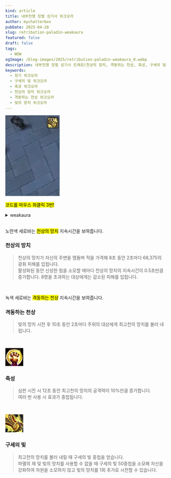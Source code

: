 ```yaml
---
kind: article
title: 내부전쟁 징벌 성기사 위크오라
author: mychatterbox
pubDate: 2025-04-20
slug: retribution-paladin-weakaura
featured: false
draft: false
tags:
  - WOW
ogImage: /blog-images/2025/retribution-paladin-weakaura_0.webp
description: 내부전쟁 징벌 성기사 트래킹(천상의 망치, 격동하는 천상, 축성, 구세의 빛) 위크오라 입니다.
keywords:
  - 징기 위크오라
  - 구세의 빛 위크오라
  - 축성 위크오라
  - 천상의 망치 위크오라
  - 격동하는 천상 위크오라
  - 빛의 망치 위크오라
---
```


![징기 위크오라](../../assets/blog-images/2025/retribution-paladin-weakaura.webp)

<mark>코드를 마우스 좌클릭 3번!</mark>

<details>
<summary>weakaura</summary>
!WA:2!TM16ZTX11Dbb)OcJtkjKmJSSJ1AMygbzkk(s0uASCdajijKibPwa9kwQy3f7fyxtGDxV7csczR0AAhxg34ex04ALg)ibonUo11jbPX2zgNuh(H4zCMP9eg3w1mt70Yp0pyl)HY)bCpN7UlaOi10p0YziW9X5EUN79EU)o)oxe6mrDuosFdC0(gnA5OQrvx5ZTUIPTkZoHC(5vTnTS6irj9lDjzBvHSMMLC1TuwuUOzQXRn3qPzYtixm1AYvC1mTN1Yv30WjsTI2MvSsL30qzKbhP)(hQHSrES)5m1nCvglz6SjfB4njJzwY0(eHcfk8GvSlzDNAUUwoh7WhMMH(0npCZP4WdBlNNR(reDCLTDJOuq3q3rlsc8l3il7ARxSiZ2zF9y7x8PQRYuQuOq2Qwm7Pso9CtC6Pt4IveLRylp4YowSsLsP6ezDNkkSfygUzqP1xQrUXINjBUmzJlMTzxZzZWUeZmxYPNorfCgvSkjxLzlY7vzkMCjxnrd5YmC9xXW3eISbUIz2gYLodAAO1)A1Kn0lltlKrGF)jwLj7WY4AZmk6QDRqxjmmnyRPIMhjroYyTDy4gPQZYKO0sb6jrzzDJjG7fha0d8fGdaXWV746BXEbV5Cx1XfHiRi)Sjrjtz1js4OFjwxILRGhNrsGBe57coCeX8LKDCOskUYLWLfvCnfF)aVJQWHdpx4(77iIo5rrcR4DmQv377KQfzwDM5rQiBZeMOsPscNvt3Lv3Mp7K1lY9n8fpdAf38QELNTqbhM7UuCyLr7wCG(6VVHQ7AM3FrS3qVXE6wx1QJR9Qp3h(2)iHp(PF7p6LUYhV8pRMdRubUNfePrbB8aa3pLDLdVHNt3eut0mRKzmXKjtpyfD1gJeRs5z1v)stF(k(oIPmWzpSDvpZyQ3D(V6e7a)tb37lOxmI9sbD8uZ)v(pWoQthk6E(7n0nkyA7DQgruUKLMC4O5pXkhPUokvgZk25z31oGBQ2LkjE0tp0iYwnKvF4koUm1z0n2jmP6UGDbrwlpE9s1CrJmlQBXKS6ipkIz5SSLCpTLQSld2pCBB9kstLE4rGpn6ufb6ic0zpkEJ26ziN9CmJf6lpDaoMPkZr44cp6LfeeIGMTG(X7V3b6xq1mc2IW2i9dPFrCahq)bp(OcYgQcD)y5l4)x3XeqnqDnY23v7neHzOwt1mNNHjbr)f9a7(nrp2ptTk0Ta0pZrBvYa43m1vD2NYWdn0i3)W4cxaUNiWEJSbkzYLqKGmExELG7a2h8zH7gUt4UG9a3o0DeuRFFOlrUsS6ehqUImdMTE(mAMloRHeSFR7ym)TAH5SnlAZCCeoaxJXiDTMnEBMxnn67S84YvvWwMFnsvobnlrZ2ABsZR7W)kq30Qkh6lMFEPAnh2EVLt978SXv6CDuGzKDZRLlVjczOr1NKUE4vxYgvYSgLQkHR9gLBjy0(H9ypvCXzqanBCmEMdTrG7tw7UnjNfXpKDnTJ(Gw7Uyln3QzClLoaODVA0ophaBFkdo69p4O9J7fhUrBddNxplFpdAZkJ1yAqbjskWGSjC3x3ZoEyuZZJ)tNB0btP9bL5ZdoDQsnWr3Mjueh79erbxiIm0TO7inu1DE4kgiC)cSbLnQAf1)MGhO60Mf1ZBD0cCjmnoGpwBmU)RnZTITHGFBp0qxK8cdQn8fjFqRoL5Q2xDZG(4V(oGp3RTULVVG3n2dEx7yNWxeISX8mMvCcJ0vKUIRHHvCKDjmAC9FFFkO3J1f01AiglHusBxgQfwZdvjNjh1iSpitoc2nSpGxU8nJ95hXn3c6o6kLyAbIZq4u4(HUQrkN30k3P194Iac54F4H6KZkNREzwolBwEDcRmS1DSfzC8la9uRzFDFVowc3iTv2unhTeLwN3ztu2eXpD2zT2nVrmSVjb7L)S6QUAjIJv3Wtv6lXu5n(4wF(B0muIvuoF1CfkzAARTkxacuuVqvisDBtxCYjSVePNnDYTzfz5xqKuMQvSB00OwfDQ1ZNZvdpB1WRMvHUSXnusuR7(gnkVAHQZ7kFqOVW18f1WvmTS5IAwD4T7OjJ34BrMXkQ3(dpc059cD867WVvpH9Bn0A82wepDpRTS1YN1VG3(HVdH0ABst(JHSco3MzpD2PtLo5QEcLZIoMgm7SZ1smkq7N1xjNZxjBYAcAurJPxuZ9ulhelsco0k72w3Gddq8b4OAgiRhBnROuzoPbCPQsyJ5LQ1SnPe2MLy0yw2h5mVK9LqcoiNRDA7XWyqQ713Sk6rXbNVsSNboCxpHeWfb6Vh4hggluxvh5OLhjUuLp0MyYZBGwRwnRfSAXDXUGhNrUgga1G9CXNo(4PsJ1tGaZCJRERHV3Br8ha9XL(ehShX8AS8ZpcS7E3XYliBRlJNedgp94k82Doi2ZndVDDZMa(IlixQclm2Ey4TtqbdG3jKDEnzJIiOApW7iTmcXGhyUvHQ9aVLNGWphENWWVyFDH9B1bUEI7ZnazhiVKgK613HIdhrsrVSLPTB9w8cwk0bBcd6H)PxOviCh6kKdpW8bUUg9bgV(wh(IXeC1ygCvr)vYeP5jq8DhJIaq8a2QM6Rv)Oo7pMW9TvPgERs12FnNpF47TJfsZHFrH(6tW10XLClpqZMJrn39Jz3nxzio)MMaSomEJ4ZNp9qjp5iZXwuS1LAXfjKQtz1rBmg5FyD7NfJ7hNyKCSPmlvv4qcZGHiHrtqe7GPddFEIf)1Ze)G)VZnhULiT4akV0oHhqzaIY7iyWPwgXCinAKxG1EcUnsN5JR7qEIQBXzr3qlXLmnlt8ZhkbHnlbpyaV5713(diZ0JWKL0lxMHS3cuymHbxhHFZpF1X9taX7gEG7ngOuKciajGXG4HHPIGhae9CMwDum)Kd1G3xIcGtPhrPaU3WV8)jCYEAGaQ5zjPKLCKS2RErdtBMFcJ8wtABBA7iTAWsLsLqBLbGz4mNtuDHjhAXYN9(HzBYxgMtcoLsfpQX)oAEHOFDIEYNbjMSgNfeZXJz2QEmZIZJ7tu8AW5MfyX5)9(d)TCmkYzsQoL0O34G)Do9fDjI3zoV0jhJaR0iAoCWhz8YPTcrIqIZWz)RfNFFu408Dv(e5VnjbxCJPK5B6MfequExniNeXjQ0(uU2B(Cx7j)X2vm4juc)M1ZBwwr3WJGiZPoTcM2CrMJlCp7ZQJj0XOzKAobfYmpZJ7Bx8LcydoGR1xyRmKUo2rdW5dblWP)algW4b(TiVMj941axAL7eE8WWYOp7tGegGNuc(kWtb)jWkWx9XHNwc(tXb81GNbELqq9q4a(ZGAHG)C(fl4BIgQT(LeovfzvkPmHSzHxie883oCLqW3c(lHVTe8IWlb)f8OMWlJQ67UF4zdbFD4B8FTwXsMloHn7rQWmYxDUBQ)(g8iEHUPowLilxYpOR2YutuWW1uQ46AAmlUHJoGCvKvd9PnqED7QbvniiATIbJMBRjOQs8gZWtTDvQyWnHW8HgeLSovzAEs73oFetJhuoDYBoHxcXW37uyKZUGVppAYRQb)1sWRjb)aE1)gj)Om)TnJOwcp2lPXd211Ed9S2sChNfyOTJec5H)UvSRBvIhhd(7WYkZjMkzMSsw3b3hZLvoNIPrfhD1C4EMULftvd(r855hlb)uEHg8pF9Dc)eEH3CV3Y3(uWB0f8dFg4D1GFjSQpIgbvHiwnr0odVLy8wvqIM4UqDEIUZvPKdJlxhBzuNSh4QsW)Qe8VOmWqhz0Joauvd(h1GrH3hX)q8dmD2766tNT5n9dp0rG37uei7hib)dsWVrdao0g8aIdJqLd0cCRJmYKNoYlGFyjmeKQ3WeefHu9R3jc8F0Zf7rsLAPt)iid4)jnEEYf2GoUYXFYa(lT0yU4IjtNDcX4ZKCzmpvhIjVMnwIeutKx3wWl6lCAnUlropggyq8o7cBJY9(x557FcmI)Bnbpe)6SLS09CKYIKl720ct75DIomg1hzfOb)90l003q9rke(RKGLKw5Ou(q25QgcUj4M5GEH2aHqzE5x472o1FWhESJL7t(KpbzCUNwzLKOzEiAnCOx)aJAuXgHFUn4t1UCt0uFAq0xcro)vCeSs7BTX1xa9Of8aRcY(MsS7S7tzGJoA)dnmHADEPMzERRTPKVHmn82M82y5Ca8bQXr4tGHsBDPq)8MOuY9Y61OxNM8yych)4cDNvm1KtMuSBongNnZobfYGeAGn3SFxopu3DFXT2d)vooM3lQCGU7U3hL)CI05cYUrMpgAQ4L6RvFiNLjz8Ihi2LJTjnYWRaBZuGzZAUanfxN0gQr2wUpKAi6BnnbNnxQp5YC2tBzfTPvJlM4uPXLllxS56PV2BR1AR9wVVnpf4IT96TTEdSE6B8FVhh1PM)P0XgW)SLI8BXEuUOTV)(Onve5yGn0nRKSLdtL63U7EB2TpdcsISKDkWvGUHVpPVKxU3ixgEl0bLC(Yy9b)FZx6g4W8)FolBXrzBDsUUT4n82rpJFgioxn0(X7zym(mym(93kg)MF)J2ITVm(DCkHQNSlEy(7gdZVRoPa9EymlfAJwVCHhYc)jEVUpuYJ5UKBjQ8WlZtphN2qjO0lHpgUVD1gFbKaaYvWIIIJKf(onjlO1KSaYO4zRcVsyIVW2KBVrZxROftIDpxwbeN3riTmsvCrHeipXaIdpFmIwbrO4ftKgZWK4vCfK44lJt(3ngXl5jLkapAi4Xcdx2tHFzn4pIEBf4pg(Ep5TX5tEOfQZPfYZFuZpSOFe5F5uyKxEmtmqE)8c8q483Rumy3aExPLdY3(oWyCwD2cZ2hf2AKu0pjaMzk7cXvvN1W5cntY4cZWu1LVGVKoxW7H0ZXFdDmi2KPZw4CJo(8d5omgCtPSorz2lI6gbVDLR3yH3BQV4W0dyVJq1qNgdvIGQyIPtsPVsNJv5NJEHqR5us2WLKqjv6mPgpPvNTCi2EZ2CtM9CiVuBErVfGxR0NdTHVbrVPbndw7zSPJpZCzNnX0Xh7KXhF8uztDMK15xD4oPHGutFlWdahFzKamX0WrZ7D)B8cx7jE8R9Ixr4JE1x8A)SRe8w39G37)YBnR3hAW2Uj30s7dP2z4LeYb6EoXXhp34PotQ0jZnv8zMjPyUjsLovMP6U3w3EXuM2QMBDtpg)s2PLGoJqmvi(gebQvIQWtVumSc)3jzPWE1J7)9KHxZ)XHnW9E6De9PxTwZMMaVyBD5MxVdoF71do9C(FF(EfuzLCLpN)3NFtOaEIsPJhmCHd6lFSafSD9EE(YkINTxnmmDOOvdfDPqeZUwwir32QtmnCz6jJYg0SI3t3fczcUCWVKv0r9w3jc3ovsIN49ERxnuirlolYTMLmsrezR9RJoAdtBD8uJRSLptsXSPgl(0WjIaNmIvhTCw95NVYrR7yjBpp)fiVDEkKPUwiIjiNif)hBHlqZlU46O96KNkMKZxdVWmr22(vvIar)0idN)zFEsw7(dB8AF034B9Xp3v(ON(Bk45Ic)BywJeLjIPdLqzYL0DC9YyKynHmPigtfKOhl3J0eHsZ)TIA7LgBLr22)gdBZ24vdLER7HE7eTYZzzf5GF11WiYjYi)KrwLlJ3M35dfaK7)Q2TqW8YeKJSZZcSjWoI9gaStq(iCRpUmHU3(tHgKavtuDmYbHt)8)3eInh)(QHUpk(XR4NnymkoXtRr)8fYQKlWSTCeQp1SIP(sZMoB8PxZhMX7P7hC6mZahQa8g9qi4iuT3BiUD43RZx6jcGiherKOmHW0tOKHO7ZVVg6gUUtzttxTGFTijoORnHmGBNn46ykDvvMHy6KO7zn(HjMjgtePCmvwkxeiKVC8xy942(wS4yLyYgRZmOG7t6Vi18orcWEpqlS3XKX09nkMq2(cNo1HAv7qz4(V8HP1kZODFTF6l8H)KVd5z2c5KI3HGvVxmEY(J3q0yQXIpZaAXeFy86w7odNd9PM1QJGlC5sLglMjjEXRwGB0G4jzOWxn09sN4CIcrx4do3)d
</details>

<br>

노란색 세로바는 <mark>천상의 망치</mark> 지속시간을 보여줍니다.

### 천상의 망치

> 천상의 망치가 자신의 주변을 맴돌며 적을 가격해 8초 동안 2초마다 68,375의 광휘 피해를 입힙니다.  
> 활성화된 동안 신성한 힘을 소모할 때마다 천상의 망치의 지속시간이 0.5초만큼 증가합니다. 8명을 초과하는 대상에게는 감소된 피해를 입힙니다.

<br>

녹색 세로바는 <mark>격동하는 천상</mark> 지속시간을 보여줍니다.

### 격동하는 천상

> 빛의 망치 시전 후 10초 동안 2초마다 주위의 대상에게 최고천의 망치를 불러 내립니다.

<br>

![축성](../../assets/blog-images/2025/retribution-paladin-weakaura_2.jpg)

### 축성

> 심판 시전 시 12초 동안 최고천의 망치의 공격력이 10%만큼 증가합니다.  
> 여러 번 사용 시 효과가 중첩됩니다.

<br>

![구세의 빛](../../assets/blog-images/2025/retribution-paladin-weakaura_3.jpg)

### 구세의 빛

> 최고천의 망치를 불러 내릴 때 구세의 빛 중첩을 얻습니다.  
> 파멸의 재 및 빛의 망치를 사용할 수 없을 때 구세의 빛 50중첩을 소모해 자신을 강화하여 자원을 소모하지 않고 빛의 망치를 1회 추가로 시전할 수 있습니다.
